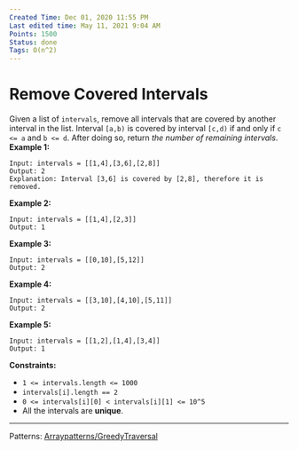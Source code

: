 ```yaml
---
Created Time: Dec 01, 2020 11:55 PM
Last edited time: May 11, 2021 9:04 AM
Points: 1500
Status: done
Tags: O(n^2)
---
```


# Remove Covered Intervals

Given a list of `intervals`, remove all intervals that are covered by another interval in the list.
Interval `[a,b)` is covered by interval `[c,d)` if and only if `c <= a` and `b <= d`.
After doing so, return *the number of remaining intervals*.
**Example 1:**
```
Input: intervals = [[1,4],[3,6],[2,8]]
Output: 2
Explanation: Interval [3,6] is covered by [2,8], therefore it is removed.
```
**Example 2:**
```
Input: intervals = [[1,4],[2,3]]
Output: 1
```
**Example 3:**
```
Input: intervals = [[0,10],[5,12]]
Output: 2
```
**Example 4:**
```
Input: intervals = [[3,10],[4,10],[5,11]]
Output: 2
```
**Example 5:**
```
Input: intervals = [[1,2],[1,4],[3,4]]
Output: 1
```
**Constraints:**
- `1 <= intervals.length <= 1000`
- `intervals[i].length == 2`
- `0 <= intervals[i][0] < intervals[i][1] <= 10^5`
- All the intervals are **unique**.
---
Patterns: [Array](Array.md)[patterns/Greedy](patterns/Greedy.md)[Traversal](Traversal.md)